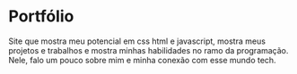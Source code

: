 # Portfólio
Site que mostra meu potencial em css html e javascript, mostra meus projetos e trabalhos e mostra minhas habilidades no ramo da programação. Nele, falo um pouco sobre mim e minha conexão com esse mundo tech.
